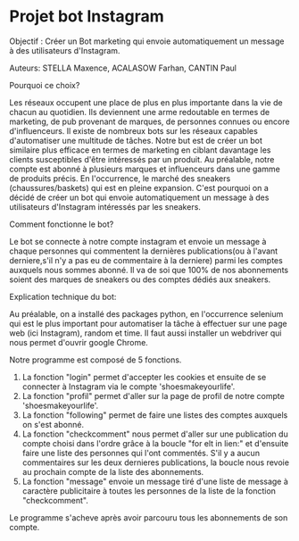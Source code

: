 # Projet bot Instagram
Objectif : Créer un Bot marketing qui envoie automatiquement un message à des utilisateurs d'Instagram.

Auteurs: STELLA Maxence, ACALASOW Farhan, CANTIN Paul

Pourquoi ce choix?

Les réseaux occupent une place de plus en plus importante dans la vie de chacun au quotidien. Ils deviennent une arme redoutable en termes de marketing, de pub provenant de marques, de personnes connues ou encore d'influenceurs. Il existe de nombreux bots sur les réseaux capables d'automatiser une multitude de tâches. Notre but est de créer un bot similaire plus efficace en termes de marketing en ciblant davantage les clients susceptibles d'être intéressés par un produit. 
Au préalable, notre compte est abonné à plusieurs marques et influenceurs dans une gamme de produits précis. En l'occurrence, le marché des sneakers (chaussures/baskets) qui est en pleine expansion. C'est pourquoi on a décidé de créer un bot qui envoie automatiquement un message à des utilisateurs d'Instagram intéressés par les sneakers.

Comment fonctionne le bot?

Le bot se connecte à notre compte instagram et envoie un message à chaque personnes qui commentent la dernières publications(ou à l'avant derniere,s'il n'y a pas eu de commentaire à la derniere) parmi les comptes auxquels nous sommes abonné. Il va de soi que 100% de nos abonnements soient des marques de sneakers ou des comptes dédiés aux sneakers. 

Explication technique du bot:

Au préalable, on a installé des packages python, en l'occurrence selenium qui est le plus important pour automatiser la tâche à effectuer sur une page web (ici Instagram), random et time. Il faut aussi installer un webdriver qui nous permet d'ouvrir google Chrome.

Notre programme est composé de 5 fonctions.
1) La fonction "login" permet d'accepter les cookies et ensuite de se connecter à Instagram via le compte 'shoesmakeyourlife'.
2) La fonction "profil" permet d'aller sur la page de profil de notre compte 'shoesmakeyourlife'.
3) La fonction "following" permet de faire une listes des comptes auxquels on s'est abonné. 
4) La fonction "checkcomment" nous permet d'aller sur une publication du compte choisi dans l'ordre grâce à la boucle "for elt in lien:" et d'ensuite faire une liste des personnes qui l'ont commentés. S'il y a aucun commentaires sur les deux dernieres publications, la boucle nous revoie au prochain compte de la liste des abonnements.
5) La fonction "message" envoie un message tiré d'une liste de message à caractère publicitaire à toutes les personnes de la liste de la fonction "checkcomment".

Le programme s'acheve après avoir parcouru tous les abonnements de son compte.
